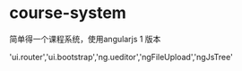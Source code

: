 # course-system
简单得一个课程系统，使用angularjs 1 版本

'ui.router','ui.bootstrap','ng.ueditor','ngFileUpload','ngJsTree'
